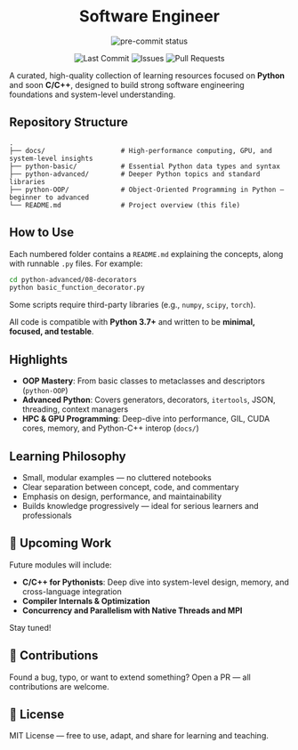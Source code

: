 <div align="center">
  <h1>Software Engineer</h1>
  <p>
    <img src="https://img.shields.io/github/actions/workflow/status/mrshaw01/software-engineer/pre-commit.yml?branch=main&label=pre-commit&logo=pre-commit&logoColor=white" alt="pre-commit status">
  </p>

  <p>
    <img src="https://img.shields.io/github/last-commit/mrshaw01/software-engineer" alt="Last Commit">
    <img src="https://img.shields.io/github/issues/mrshaw01/software-engineer" alt="Issues">
    <img src="https://img.shields.io/github/issues-pr/mrshaw01/software-engineer" alt="Pull Requests">
  </p>
</div>

A curated, high-quality collection of learning resources focused on **Python** and soon **C/C++**, designed to build strong software engineering foundations and system-level understanding.

## Repository Structure

```text
.
├── docs/                   # High-performance computing, GPU, and system-level insights
├── python-basic/           # Essential Python data types and syntax
├── python-advanced/        # Deeper Python topics and standard libraries
├── python-OOP/             # Object-Oriented Programming in Python — beginner to advanced
└── README.md               # Project overview (this file)
```

## How to Use

Each numbered folder contains a `README.md` explaining the concepts, along with runnable `.py` files. For example:

```bash
cd python-advanced/08-decorators
python basic_function_decorator.py
```

Some scripts require third-party libraries (e.g., `numpy`, `scipy`, `torch`).

All code is compatible with **Python 3.7+** and written to be **minimal, focused, and testable**.

## Highlights

- **OOP Mastery**: From basic classes to metaclasses and descriptors (`python-OOP`)
- **Advanced Python**: Covers generators, decorators, `itertools`, JSON, threading, context managers
- **HPC & GPU Programming**: Deep-dive into performance, GIL, CUDA cores, memory, and Python-C++ interop (`docs/`)

## Learning Philosophy

- Small, modular examples — no cluttered notebooks
- Clear separation between concept, code, and commentary
- Emphasis on design, performance, and maintainability
- Builds knowledge progressively — ideal for serious learners and professionals

## 🔧 Upcoming Work

Future modules will include:

- **C/C++ for Pythonists**: Deep dive into system-level design, memory, and cross-language integration
- **Compiler Internals & Optimization**
- **Concurrency and Parallelism with Native Threads and MPI**

Stay tuned!

## 🤝 Contributions

Found a bug, typo, or want to extend something? Open a PR — all contributions are welcome.

## 📄 License

MIT License — free to use, adapt, and share for learning and teaching.

